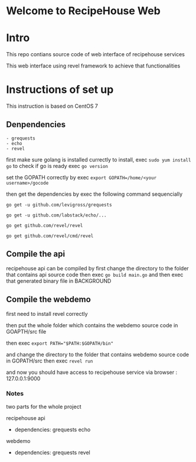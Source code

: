 # Welcome to RecipeHouse Web

# Intro

This repo contians source code of web interface of recipehouse services

This web interface using revel framework to achieve that functionalities

# Instructions of set up

This instruction is based on CentOS 7

## Denpendencies

	- grequests
	- echo
	- revel


first make sure golang is installed currectly
to install, exec `sudo yum install go`
to check if go is ready exec `go version`

set the GOPATH correctly by exec `export GOPATH=/home/<your username>/gocode`

then get the dependencies by exec the following command sequencially


`go get -u github.com/levigross/grequests`

`go get -u github.com/labstack/echo/...`

`go get github.com/revel/revel`

`go get github.com/revel/cmd/revel`

## Compile the api

recipehouse api can be compiled by first change the directory to the folder that contains api source code
then exec `go build main.go`
and then exec that generated binary file in BACKGROUND

## Compile the webdemo

first need to install revel correctly

then put the whole folder which contains the webdemo source code in GOAPTH/src file

then exec `export PATH="$PATH:$GOPATH/bin"`

and change the directory to the folder that contains webdemo source code in GOPATH/src 
then exec `revel run` 

and now you should have access to recipehouse service via browser : 127.0.0.1:9000


### Notes

two parts for the whole project

recipehouse api 
- dependencies:
	 grequests
         echo


webdemo
- dependencies:
        grequests
        revel


